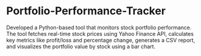 # Portfolio-Performance-Tracker
Developed a Python-based tool that monitors stock portfolio performance. The tool fetches real-time stock prices using Yahoo Finance API, calculates key metrics like profit/loss and percentage change, generates a CSV report, and visualizes the portfolio value by stock using a bar chart.

